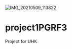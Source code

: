 ![IMG_20210509_113822](https://user-images.githubusercontent.com/24356264/117574297-c5a2b300-b0dc-11eb-881f-bde266cd09e5.jpg)
# project1PGRF3
Project for UHK
